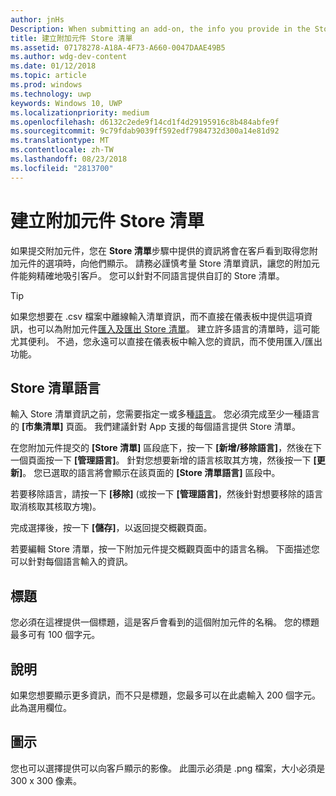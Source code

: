 ```yaml
---
author: jnHs
Description: When submitting an add-on, the info you provide in the Store listings step will be displayed to your customers.
title: 建立附加元件 Store 清單
ms.assetid: 07178278-A18A-4F73-A660-0047DAAE49B5
ms.author: wdg-dev-content
ms.date: 01/12/2018
ms.topic: article
ms.prod: windows
ms.technology: uwp
keywords: Windows 10, UWP
ms.localizationpriority: medium
ms.openlocfilehash: d6132c2ede9f14cd1f4d29195916c8b484abfe9f
ms.sourcegitcommit: 9c79fdab9039ff592edf7984732d300a14e81d92
ms.translationtype: MT
ms.contentlocale: zh-TW
ms.lasthandoff: 08/23/2018
ms.locfileid: "2813700"
---
```

# <a name="create-add-on-store-listings"></a>建立附加元件 Store 清單


如果提交附加元件，您在 **Store 清單**步驟中提供的資訊將會在客戶看到取得您附加元件的選項時，向他們顯示。 請務必謹慎考量 Store 清單資訊，讓您的附加元件能夠精確地吸引客戶。 您可以針對不同語言提供自訂的 Store 清單。

> [!TIP]
> 如果您想要在 .csv 檔案中離線輸入清單資訊，而不直接在儀表板中提供這項資訊，也可以為附加元件[匯入及匯出 Store 清單](import-and-export-store-listings.md)。 建立許多語言的清單時，這可能尤其便利。 不過，您永遠可以直接在儀表板中輸入您的資訊，而不使用匯入/匯出功能。


## <a name="store-listing-languages"></a>Store 清單語言

輸入 Store 清單資訊之前，您需要指定一或多種[語言](supported-languages.md)。 您必須完成至少一種語言的 **\[市集清單\]** 頁面。 我們建議針對 App 支援的每個語言提供 Store 清單。

在您附加元件提交的 **\[Store 清單\]** 區段底下，按一下 **\[新增/移除語言\]**，然後在下一個頁面按一下 **\[管理語言\]**。 針對您想要新增的語言核取其方塊，然後按一下 **\[更新\]**。 您已選取的語言將會顯示在該頁面的 **\[Store 清單語言\]** 區段中。

若要移除語言，請按一下 **\[移除\]** (或按一下 **\[管理語言\]**，然後針對想要移除的語言取消核取其核取方塊)。 

完成選擇後，按一下 **\[儲存\]**，以返回提交概觀頁面。

若要編輯 Store 清單，按一下附加元件提交概觀頁面中的語言名稱。 下面描述您可以針對每個語言輸入的資訊。

## <a name="title"></a>標題

您必須在這裡提供一個標題，這是客戶會看到的這個附加元件的名稱。 您的標題最多可有 100 個字元。

## <a name="description"></a>說明

如果您想要顯示更多資訊，而不只是標題，您最多可以在此處輸入 200 個字元。 此為選用欄位。

## <a name="icon"></a>圖示

您也可以選擇提供可以向客戶顯示的影像。 此圖示必須是 .png 檔案，大小必須是 300 x 300 像素。

 

 




